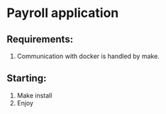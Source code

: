 # Payroll application

## Requirements:
1. Communication with docker is handled by make.

## Starting:
1. Make install
2. Enjoy